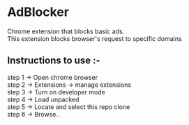 # AdBlocker
Chrome extension that blocks basic ads.  <br>
This extension blocks browser's request to specific domains  <br>

## Instructions to use :-
step 1 -> Open chrome browser <br>
step 2 -> Extensions -> manage extensions <br>
step 3 -> Turn on developer mode <br>
step 4 -> Load unpacked <br>
step 5 -> Locate and select this repo clone <br>
step 6 -> Browse.. <br>
